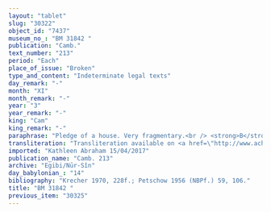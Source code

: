 ```yaml
---
layout: "tablet"
slug: "30322"
object_id: "7437"
museum_no_: "BM 31842 "
publication: "Camb."
text_number: "213"
period: "Each"
place_of_issue: "Broken"
type_and_content: "Indeterminate legal texts"
day_remark: "-"
month: "XI"
month_remark: "-"
year: "3"
year_remark: "-"
king: "Cam"
king_remark: "-"
paraphrase: "Pledge of a house. Very fragmentary.<br /> <strong>B</strong>&rsquo;s house is pledged (<em>ma&scaron;kanu</em>) to <strong>A</strong>. The debtor will pay each day 3 qa (c. 18 l) of bread. Rest broken off, possibly referring a.o. to Bēl-abu-uṣur, a oblate (<em>&scaron;irku</em>). Names of witnesses broken off, name of the scribe: &hellip;/Iddin-Nab&ucirc;//Egibi.<br /> &nbsp;<br /> <strong>A</strong> = Nergal-u&scaron;ēzib/Kabtia//Suhāya; <strong>B</strong> = Itti-Marduk-balāṭu/Nab&ucirc;-ahhē-iddin//Egibi"
transliteration: "Transliteration available on <a href=\"http://www.achemenet.com/fr/item/?/sources-textuelles/textes-par-langues-et-ecritures/babylonien/archives-egibi/1678643\" target=\"_blank\">Achemenet</a>"
imported: "Kathleen Abraham 15/04/2017"
publication_name: "Camb. 213"
archive: "Egibi/Nūr-Sîn"
day_babylonian_: "14"
bibliography: "Krecher 1970, 228f.; Petschow 1956 (NBPf.) 59, 106."
title: "BM 31842 "
previous_item: "30325"
---
```

